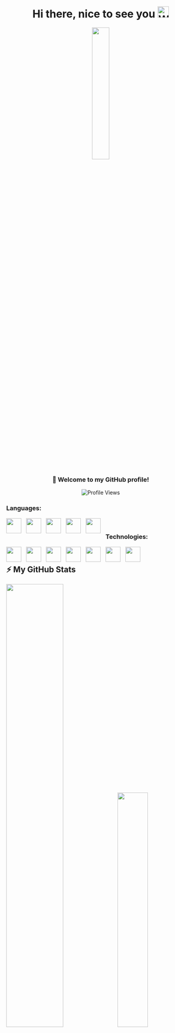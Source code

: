 <h1 align="center">
  Hi there, nice to see you
  <img alt="Welcome cutie emoji" width="30px" src="https://emojis.slackmojis.com/emojis/images/1531849430/4246/blob-sunglasses.gif?1531849430" />
</h1>

<div align="center">
<img src="https://pa1.narvii.com/6580/8098c6e9207376889eeb0532d9f5a0723c4d73f5_hq.gif" align="center" style="width: 30%" />
</div>  


### <div align="center">👋 Welcome to my GitHub profile!</div> 

<div align="center">
<img align="center" src="https://komarev.com/ghpvc/?username=xiaoran007&color=blue" alt="Profile Views">
</div>




### Languages:

<p>
  
  <img align="left" width="40px" style="padding-right:10px;" src="https://cdn.jsdelivr.net/gh/devicons/devicon@latest/icons/python/python-original.svg" />


  <img align="left" width="40px" style="padding-right:10px;" src="https://cdn.jsdelivr.net/gh/devicons/devicon@latest/icons/c/c-original.svg" />


  <img align="left" width="40px" style="padding-right:10px;" src="https://cdn.jsdelivr.net/gh/devicons/devicon@latest/icons/cplusplus/cplusplus-original.svg" />


  <img align="left" width="40px" style="padding-right:10px;" src="https://cdn.jsdelivr.net/gh/devicons/devicon@latest/icons/java/java-original.svg" />
  

  <img align="left" width="40px" style="padding-right:10px;" src="https://cdn.jsdelivr.net/gh/devicons/devicon@latest/icons/haskell/haskell-original.svg" />
          
</p>
<br>

### Technologies:

<p>

  
  <img align="left" width="40px" style="padding-right:10px;" src="https://cdn.jsdelivr.net/gh/devicons/devicon@latest/icons/pytorch/pytorch-original.svg" />

  <img align="left" width="40px" style="padding-right:10px;" src="https://cdn.jsdelivr.net/gh/devicons/devicon@latest/icons/tensorflow/tensorflow-original.svg" />

  <img align="left" width="40px" style="padding-right:10px;" src="https://cdn.jsdelivr.net/gh/devicons/devicon@latest/icons/scikitlearn/scikitlearn-original.svg" />

  <img align="left" width="40px" style="padding-right:10px;" src="https://cdn.jsdelivr.net/gh/devicons/devicon@latest/icons/linux/linux-original.svg" />


  <img align="left" width="40px" style="padding-right:10px;" src="https://cdn.jsdelivr.net/gh/devicons/devicon@latest/icons/docker/docker-original-wordmark.svg" />
          

  <img align="left" width="40px" style="padding-right:10px;" src="https://cdn.jsdelivr.net/gh/devicons/devicon@latest/icons/raspberrypi/raspberrypi-original.svg" />

  <img align="left" width="40px" style="padding-right:10px;" src="https://cdn.jsdelivr.net/gh/devicons/devicon@latest/icons/embeddedc/embeddedc-original-wordmark.svg" />

  
</p>

<br>

## ⚡️ My GitHub Stats

<div class='container'>
<img style="height: auto; width: 55%;" class="img" src="https://github-readme-stats.vercel.app/api?username=xiaoran007&show_icons=true&count_private=true&hide_border=true" />
&nbsp;
&nbsp;
<img style="height: auto; width: 40%;" class="img" src="https://github-readme-stats.vercel.app/api/top-langs/?username=xiaoran007&layout=compact&hide=css,html,scss,Scilab" /></div>
</div>
